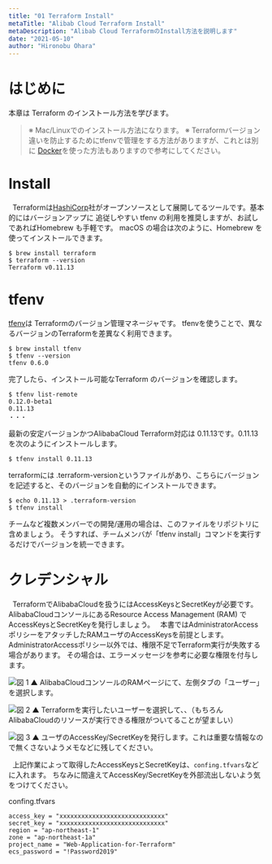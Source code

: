 ```yaml
---
title: "01 Terraform Install"
metaTitle: "Alibab Cloud Terraform Install"
metaDescription: "Alibab Cloud TerraformのInstall方法を説明します"
date: "2021-05-10"
author: "Hironobu Ohara"
---
```


# はじめに
本章は Terraform のインストール方法を学びます。

> ※ Mac/Linuxでのインストール方法になります。
> ※ Terraformバージョン違いを防止するためにtfenvで管理をする方法がありますが、これとは別に [Docker](https://hub.docker.com/r/hashicorp/terraform/)を使った方法もありますので参考にしてください。

# Install
&nbsp; Terraformは[HashiCorp](https://www.hashicorp.com/)社がオープンソースとして展開してるツールです。基本的にはバージョンアップに 追従しやすい tfenv の利用を推奨しますが、お試しであればHomebrew も手軽です。
macOS の場合は次のように、Homebrew を使ってインストールできます。

```
$ brew install terraform
$ terraform --version
Terraform v0.11.13
```


# tfenv

[tfenv](https://github.com/tfutils/tfenv)は Terraformのバージョン管理マネージャです。
tfenvを使うことで、異なるバージョンのTerraformを差異なく利用できます。

```
$ brew install tfenv
$ tfenv --version
tfenv 0.6.0
```
完了したら、インストール可能なTerraform のバージョンを確認します。

```
$ tfenv list-remote
0.12.0-beta1
0.11.13
・・・
```

最新の安定バージョンかつAlibabaCloud Terraform対応は 0.11.13です。0.11.13を次のようにインストールします。

```
$ tfenv install 0.11.13
```

terraformには .terraform-versionというファイルがあり、こちらにバージョンを記述すると、そのバージョンを自動的にインストールできます。

```
$ echo 0.11.13 > .terraform-version
$ tfenv install
```

チームなど複数メンバーでの開発/運用の場合は、このファイルをリポジトリに含めましょう。
そうすれば、チームメンバが「tfenv install」コマンドを実行するだけでバージョンを統一できます。


# クレデンシャル
&nbsp; TerraformでAlibabaCloudを扱うにはAccessKeysとSecretKeyが必要です。
AlibabaCloudコンソールにあるResource Access Management (RAM) でAccessKeysとSecretKeyを発行しましょう。
&nbsp; 本書ではAdministratorAccessポリシーをアタッチしたRAMユーザのAccessKeysを前提とします。
AdministratorAccessポリシー以外では、権限不足でTerraform実行が失敗する場合が゙あります。
その場合は、エラーメッセージを参考に必要な権限を付与します。

![図 1](https://raw.githubusercontent.com/ohiro18/technical.site/master/content/Terraform/images/terraform_3.1.png)
▲ AlibabaCloudコンソールのRAMページにて、左側タブの「ユーザー」を選択します。

![図 2](https://raw.githubusercontent.com/ohiro18/technical.site/master/content/Terraform/images/terraform_3.2.png)
▲ Terraformを実行したいユーザーを選択して、、（もちろんAlibabaCloudのリソースが実行できる権限がついてることが望ましい）

![図 3](https://raw.githubusercontent.com/ohiro18/technical.site/master/content/Terraform/images/terraform_3.3.png)
▲ ユーザのAccessKey/SecretKeyを発行します。これは重要な情報なので無くさないようメモなどに残してください。

&nbsp; 上記作業によって取得したAccessKeysとSecretKeyは、`confing.tfvars`などに入れます。
ちなみに間違えてAccessKey/SecretKeyを外部流出しないよう気をつけてください。


confing.tfvars

```
access_key = "xxxxxxxxxxxxxxxxxxxxxxxxxxxxx"
secret_key = "xxxxxxxxxxxxxxxxxxxxxxxxxxxxx"
region = "ap-northeast-1"
zone = "ap-northeast-1a"
project_name = "Web-Application-for-Terraform"
ecs_password = "!Password2019"
```



